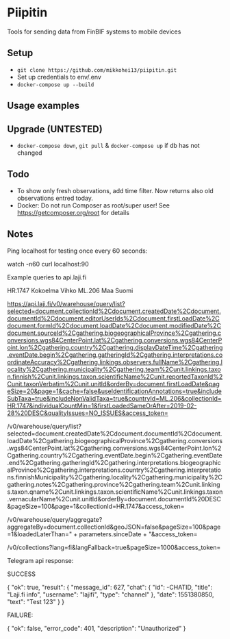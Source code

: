 # Piipitin
Tools for sending data from FinBIF systems to mobile devices

## Setup

- `git clone https://github.com/mikkohei13/piipitin.git`
- Set up credentials to env/.env
- `docker-compose up --build`

## Usage examples


## Upgrade (UNTESTED)

- `docker-compose down`, `git pull` & `docker-compose up` if db has not changed

## Todo

- To show only fresh observations, add time filter. Now returns also old observations entred today.
- Docker: Do not run Composer as root/super user! See https://getcomposer.org/root for details


## Notes

Ping localhost for testing once every 60 seconds:

  watch -n60 curl localhost:90



Example queries to api.laji.fi


HR.1747 Kokoelma Vihko
ML.206 Maa Suomi


https://api.laji.fi/v0/warehouse/query/list?selected=document.collectionId%2Cdocument.createdDate%2Cdocument.documentId%2Cdocument.editorUserIds%2Cdocument.firstLoadDate%2Cdocument.formId%2Cdocument.loadDate%2Cdocument.modifiedDate%2Cdocument.sourceId%2Cgathering.biogeographicalProvince%2Cgathering.conversions.wgs84CenterPoint.lat%2Cgathering.conversions.wgs84CenterPoint.lon%2Cgathering.country%2Cgathering.displayDateTime%2Cgathering.eventDate.begin%2Cgathering.gatheringId%2Cgathering.interpretations.coordinateAccuracy%2Cgathering.linkings.observers.fullName%2Cgathering.locality%2Cgathering.municipality%2Cgathering.team%2Cunit.linkings.taxon.finnish%2Cunit.linkings.taxon.scientificName%2Cunit.reportedTaxonId%2Cunit.taxonVerbatim%2Cunit.unitId&orderBy=document.firstLoadDate&pageSize=20&page=1&cache=false&useIdentificationAnnotations=true&includeSubTaxa=true&includeNonValidTaxa=true&countryId=ML.206&collectionId=HR.1747&individualCountMin=1&firstLoadedSameOrAfter=2019-02-28%20DESC&qualityIssues=NO_ISSUES&access_token=

/v0/warehouse/query/list?selected=document.createdDate%2Cdocument.documentId%2Cdocument.loadDate%2Cgathering.biogeographicalProvince%2Cgathering.conversions.wgs84CenterPoint.lat%2Cgathering.conversions.wgs84CenterPoint.lon%2Cgathering.country%2Cgathering.eventDate.begin%2Cgathering.eventDate.end%2Cgathering.gatheringId%2Cgathering.interpretations.biogeographicalProvince%2Cgathering.interpretations.country%2Cgathering.interpretations.finnishMunicipality%2Cgathering.locality%2Cgathering.municipality%2Cgathering.notes%2Cgathering.province%2Cgathering.team%2Cunit.linkings.taxon.qname%2Cunit.linkings.taxon.scientificName%2Cunit.linkings.taxon.vernacularName%2Cunit.unitId&orderBy=document.documentId%20DESC&pageSize=100&page=1&collectionId=HR.1747&access_token=



/v0/warehouse/query/aggregate?aggregateBy=document.collectionId&geoJSON=false&pageSize=100&page=1&loadedLaterThan=" + parameters.sinceDate + "&access_token=


/v0/collections?lang=fi&langFallback=true&pageSize=1000&access_token=



Telegram api response:


SUCCESS

{
  "ok": true,
  "result": {
    "message_id": 627,
    "chat": {
      "id": -CHATID,
      "title": "Laji.fi info",
      "username": "lajifi",
      "type": "channel"
    },
    "date": 1551380850,
    "text": "Test 123"
  }
}


FAILURE:

{
  "ok": false,
  "error_code": 401,
  "description": "Unauthorized"
}

